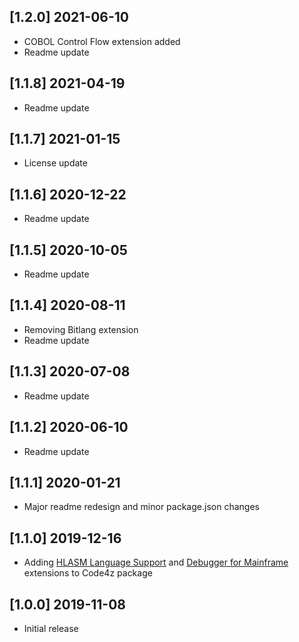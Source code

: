 ## [1.2.0] 2021-06-10

- COBOL Control Flow extension added
- Readme update

## [1.1.8] 2021-04-19

- Readme update

## [1.1.7] 2021-01-15

- License update

## [1.1.6] 2020-12-22

- Readme update

## [1.1.5] 2020-10-05

- Readme update

## [1.1.4] 2020-08-11

- Removing Bitlang extension
- Readme update

## [1.1.3] 2020-07-08

- Readme update

## [1.1.2] 2020-06-10

- Readme update

## [1.1.1] 2020-01-21

- Major readme redesign and minor package.json changes

## [1.1.0] 2019-12-16

- Adding [HLASM Language Support](https://marketplace.visualstudio.com/items?itemName=broadcomMFD.hlasm-language-support)  and [Debugger for Mainframe](https://marketplace.visualstudio.com/items?itemName=broadcomMFD.debugger-for-mainframe) extensions to Code4z package

## [1.0.0] 2019-11-08

- Initial release
